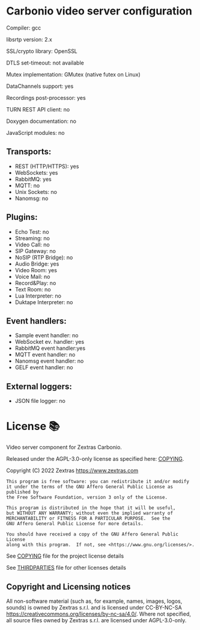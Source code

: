 # Carbonio video server configuration

Compiler:                  gcc

libsrtp version:           2.x

SSL/crypto library:        OpenSSL

DTLS set-timeout:          not available

Mutex implementation:      GMutex (native futex on Linux)

DataChannels support:      yes

Recordings post-processor: yes

TURN REST API client:      no

Doxygen documentation:     no

JavaScript modules:        no

## Transports:

- REST (HTTP/HTTPS):     yes
- WebSockets:            yes
- RabbitMQ:              yes
- MQTT:                  no
- Unix Sockets:          no
- Nanomsg:               no

## Plugins:

- Echo Test:             no
- Streaming:             no
- Video Call:            no
- SIP Gateway:           no
- NoSIP (RTP Bridge):    no
- Audio Bridge:          yes
- Video Room:            yes
- Voice Mail:            no
- Record&Play:           no
- Text Room:             no
- Lua Interpreter:       no
- Duktape Interpreter:   no

## Event handlers:

- Sample event handler:  no
- WebSocket ev. handler: yes
- RabbitMQ event handler:yes
- MQTT event handler:    no
- Nanomsg event handler: no
- GELF event handler:    no

## External loggers:

- JSON file logger:      no

# License 📚

Video server component for Zextras Carbonio.

Released under the AGPL-3.0-only license as specified here: [COPYING](COPYING).

Copyright (C) 2022 Zextras <https://www.zextras.com>

    This program is free software: you can redistribute it and/or modify
    it under the terms of the GNU Affero General Public License as published by
    the Free Software Foundation, version 3 only of the License.

    This program is distributed in the hope that it will be useful,
    but WITHOUT ANY WARRANTY; without even the implied warranty of
    MERCHANTABILITY or FITNESS FOR A PARTICULAR PURPOSE.  See the
    GNU Affero General Public License for more details.

    You should have received a copy of the GNU Affero General Public License
    along with this program.  If not, see <https://www.gnu.org/licenses/>.

See [COPYING](COPYING) file for the project license details

See [THIRDPARTIES](THIRDPARTIES) file for other licenses details

## Copyright and Licensing notices

All non-software material (such as, for example, names, images, logos,
sounds) is owned by Zextras s.r.l. and is licensed under CC-BY-NC-SA
https://creativecommons.org/licenses/by-nc-sa/4.0/.
Where not specified, all source files owned by Zextras s.r.l. are licensed
under AGPL-3.0-only.
